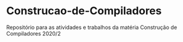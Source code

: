 # Construcao-de-Compiladores
Repositório para as atividades e trabalhos da matéria Construção de Compiladores 2020/2
